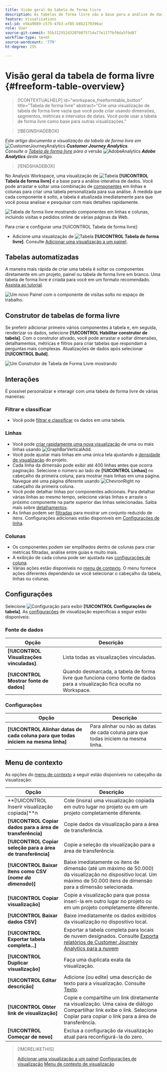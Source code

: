 ```yaml
---
title: Visão geral da tabela de forma livre
description: As tabelas de forma livre são a base para a análise de dados no Workspace
feature: Visualizations
exl-id: e5ba9089-c575-47b3-af85-b8b2179396ac
role: User
source-git-commit: 55b312552d32070875714a77e1177bf0da5f9d87
workflow-type: tm+mt
source-wordcount: '779'
ht-degree: 25%

---
```


# Visão geral da tabela de forma livre {#freeform-table-overview}

<!-- markdownlint-disable MD034 -->

>[!CONTEXTUALHELP]
>id="workspace_freeformtable_button"
>title="Tabela de forma livre"
>abstract="Crie uma visualização de tabela de forma livre vazia que você pode criar usando dimensões, segmentos, métricas e intervalos de datas. Você pode usar a tabela de forma livre como base para outras visualizações."

<!-- markdownlint-enable MD034 -->


>[!BEGINSHADEBOX]

_Este artigo documenta a visualização da tabela de forma livre em_ ![CustomerJourneyAnalytics](/help/assets/icons/CustomerJourneyAnalytics.svg) _**Customer Journey Analytics**._<br/>_Consulte a [Tabela de forma livre](https://experienceleague.adobe.com/en/docs/analytics/analyze/analysis-workspace/visualizations/freeform-table/freeform-table) para a_ versão ![AdobeAnalytics](/help/assets/icons/AdobeAnalytics.svg) _**Adobe Analytics** deste artigo._

>[!ENDSHADEBOX]


No Analysis Workspace, uma visualização de ![Tabela](/help/assets/icons/Table.svg) **[!UICONTROL Tabela de forma livre]** é a base para a análise interativa de dados. Você pode arrastar e soltar uma combinação de [componentes](/help/components/overview.md) em linhas e colunas para criar uma tabela personalizada para sua análise. À medida que cada componente é solto, a tabela é atualizada imediatamente para que você possa analisar e pesquisar com mais detalhes rapidamente.

![Tabela de forma livre mostrando componentes em linhas e colunas, incluindo visitas e pedidos online de várias páginas da Web.](assets/opening-section.png)

Para criar e configurar uma [!UICONTROL Tabela de forma livre]:

* Adicione uma visualização de ![Tabela](/help/assets/icons/Table.svg) **[!UICONTROL Tabela de forma livre]**. Consulte [Adicionar uma visualização a um painel](../freeform-analysis-visualizations.md#add-visualizations-to-a-panel).

## Tabelas automatizadas

A maneira mais rápida de criar uma tabela é soltar os componentes diretamente em um projeto, painel ou tabela de forma livre em branco. Uma tabela de forma livre é criada para você em um formato recomendado. [Assista ao tutorial](https://experienceleague.adobe.com/en/docs/analytics-learn/tutorials/analysis-workspace/building-freeform-tables/auto-build-freeform-tables-in-analysis-workspace).

![Um novo Painel com o componente de visitas solto no espaço de trabalho.](assets/automated-table.png)

## Construtor de tabelas de forma livre

Se preferir adicionar primeiro vários componentes à tabela e, em seguida, renderizar os dados, selecione **[!UICONTROL Habilitar construtor de tabela]**. Com o construtor ativado, você pode arrastar e soltar dimensões, detalhamentos, métricas e filtros para criar tabelas que respondam a perguntas mais complexas. Atualizações de dados após selecionar **[!UICONTROL Build]**.

![Um Construtor de Tabela de Forma Livre mostrando ](assets/table-builder.png)

## Interações

É possível personalizar e interagir com uma tabela de forma livre de várias maneiras:

### Filtrar e classificar

* Você pode [filtrar e classificar](filter-and-sort.md) os dados em uma tabela.

### Linhas

* Você pode [criar rapidamente uma nova visualização](../freeform-analysis-visualizations.md#visualize) de uma ou mais linhas usando ![GraphBarVerticalAdd](/help/assets/icons/GraphBarVerticalAdd.svg).
* Você pode ajustar mais linhas em uma única tela ajustando a [densidade de visualização](/help/analysis-workspace/build-workspace-project/view-density.md) do projeto.
* Cada linha da dimensão pode exibir até 400 linhas antes que ocorra paginação. Selecione o número ao lado de **[!UICONTROL Linhas]** no cabeçalho da primeira coluna, para mostrar mais linhas em uma página. Navegue até uma página diferente usando ![ChevronRight](/help/assets/icons/ChevronRight.svg) no cabeçalho da primeira coluna.
* Você pode detalhar linhas por componentes adicionais. Para detalhar várias linhas ao mesmo tempo, selecione várias linhas e arraste o próximo componente na parte superior das linhas selecionadas. Saiba mais sobre [detalhamentos](/help/components/dimensions/t-breakdown-fa.md).
* As linhas podem ser [filtradas](/help/components/filters/filters-overview.md) para mostrar um conjunto reduzido de itens. Configurações adicionais estão disponíveis em [Configurações de linha](/help/analysis-workspace/visualizations/freeform-table/column-row-settings/table-settings.md).

### Colunas

* Os componentes podem ser empilhados dentro de colunas para criar métricas filtradas, análise entre guias e muito mais.
* A exibição de cada coluna pode ser ajustada nas [configurações de coluna](/help/analysis-workspace/visualizations/freeform-table/column-row-settings/column-settings.md).
* Várias ações estão disponíveis no [menu de contexto](/help/analysis-workspace/visualizations/freeform-analysis-visualizations.md#context-menu). O menu fornece ações diferentes dependendo se você selecionar o cabeçalho da tabela, linhas ou colunas.


## Configurações 

Selecione ![Configuração](/help/assets/icons/Setting.svg) para exibir **[!UICONTROL Configurações de tabela]**. As [configurações](../freeform-analysis-visualizations.md#settings) de visualização específicas a seguir estão disponíveis:

### Fonte de dados

| Opção | Descrição |
|---|---|
| **[!UICONTROL Visualizações vinculadas]**. | Lista todas as visualizações vinculadas. |
| **[!UICONTROL Mostrar fonte de dados]** | Quando desmarcada, a tabela de forma livre que funciona como fonte de dados para a visualização fica oculta no Workspace. |

### Configurações 

| Opção | Descrição |
|---|---|
| **[!UICONTROL Alinhar datas de cada coluna para que todas iniciem na mesma linha]** | Para alinhar ou não as datas de cada coluna para que todas iniciem na mesma linha. |


## Menu de contexto

As opções do [menu de contexto](../freeform-analysis-visualizations.md#context-menu) a seguir estão disponíveis no cabeçalho da visualização:

| Opção | Descrição |
| --- | --- |
| **[!UICONTROL Inserir visualização copiada]**n | Cole (insira) uma visualização copiada em outro lugar no projeto ou em um projeto completamente diferente. |
| **[!UICONTROL Copiar dados para a área de transferência]** | Copie dados da visualização para a área de transferência. |
| **[!UICONTROL Copiar seleção para a área de transferência]** | Copie a seleção da visualização para a área de transferência. |
| **[!UICONTROL Baixar itens como CSV (*nome da dimensão*)]** | Baixe imediatamente os itens de dimensão (até um máximo de 50.000) da visualização no dispositivo local. Um máximo de 50.000 itens de dimensão para a dimensão selecionada. |
| **[!UICONTROL Copiar visualização]** | Copie a visualização para que possa inseri-la em outro lugar no projeto ou em um projeto completamente diferente. |
| **[!UICONTROL Baixar dados CSV]** | Baixe imediatamente os dados exibidos da visualização no dispositivo local. |
| **[!UICONTROL Exportar tabela completa...]** | Exportar a tabela completa para locais de nuvem designados. Consulte [Exporta relatórios de Customer Journey Analytics para a nuvem](../../export/export-cloud.md) |
| **[!UICONTROL Duplicar visualização]** | Faça uma duplicata exata da visualização. |
| **[!UICONTROL Editar descrição]** | Adicione (ou edite) uma descrição de texto para a visualização. Consulte [Texto](../text.md). |
| **[!UICONTROL Obter link de visualização]** | Copie e compartilhe um link diretamente na visualização. Uma caixa de diálogo Compartilhar link exibe o link. Selecione Copiar para copiar o link para a área de transferência. |
| **[!UICONTROL Começar de novo]** | Exclua a configuração da visualização atual para reconfigurá-la do zero. |


>[!MORELIKETHIS]
>
>[Adicionar uma visualização a um painel](/help/analysis-workspace/visualizations/freeform-analysis-visualizations.md#add-visualizations-to-a-panel)
>[Configurações de visualização](/help/analysis-workspace/visualizations/freeform-analysis-visualizations.md#settings)
>[Menu de contexto de visualização](/help/analysis-workspace/visualizations/freeform-analysis-visualizations.md#context-menu)
>
